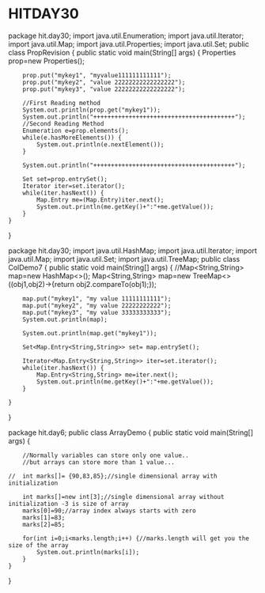 # HITDAY30

package hit.day30;
import java.util.Enumeration;
import java.util.Iterator;
import java.util.Map;
import java.util.Properties;
import java.util.Set;
public class PropRevision {
	public static void main(String[] args) {
		Properties prop=new Properties();
		
		prop.put("mykey1", "myvalue111111111111");
		prop.put("mykey2", "value 22222222222222222");
		prop.put("mykey3", "value 22222222222222222");
		
		//First Reading method
		System.out.println(prop.get("mykey1"));
		System.out.println("++++++++++++++++++++++++++++++++++++++++");
		//Second Reading Method
		Enumeration e=prop.elements();
		while(e.hasMoreElements()) {
			System.out.println(e.nextElement());
		}
		
		System.out.println("++++++++++++++++++++++++++++++++++++++++");
		
		Set set=prop.entrySet();
		Iterator iter=set.iterator();
		while(iter.hasNext()) {
			Map.Entry me=(Map.Entry)iter.next();
			System.out.println(me.getKey()+":"+me.getValue());
		}
	}
}

package hit.day30;
import java.util.HashMap;
import java.util.Iterator;
import java.util.Map;
import java.util.Set;
import java.util.TreeMap;
public class ColDemo7 {
	public static void main(String[] args) {
		//Map<String,String> map=new HashMap<>();
		Map<String,String> map=new TreeMap<>((obj1,obj2)->{return obj2.compareTo(obj1);});
		
		map.put("mykey1", "my value 11111111111");
		map.put("mykey2", "my value 22222222222");
		map.put("mykey3", "my value 33333333333");
		System.out.println(map);
		
		System.out.println(map.get("mykey1"));
		
		Set<Map.Entry<String,String>> set= map.entrySet();
		
		Iterator<Map.Entry<String,String>> iter=set.iterator();
		while(iter.hasNext()) {
			Map.Entry<String,String> me=iter.next();
			System.out.println(me.getKey()+":"+me.getValue());
		}
		
	}
}

package hit.day6;
public class ArrayDemo {
	public static void main(String[] args) {
		
		//Normally variables can store only one value..
		//but arrays can store more than 1 value...
		
	//	int marks[]= {90,83,85};//single dimensional array with initialization
		
		int marks[]=new int[3];//single dimensional array without initialization -3 is size of array
		marks[0]=90;//array index always starts with zero
		marks[1]=83;
		marks[2]=85;
		
		for(int i=0;i<marks.length;i++) {//marks.length will get you the size of the array
			System.out.println(marks[i]);
		}
	}
}
